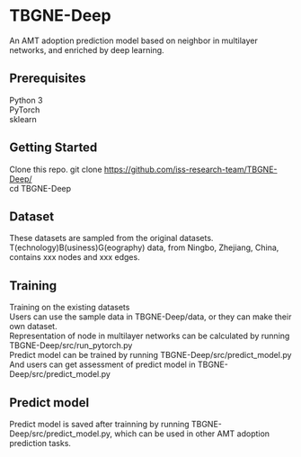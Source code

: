 # TBGNE-Deep
An AMT adoption prediction model based on neighbor in multilayer networks, and enriched by deep learning. 
## Prerequisites 
Python 3  
PyTorch  
sklearn  
## Getting Started 
Clone this repo. 
git clone https://github.com/iss-research-team/TBGNE-Deep/  
cd TBGNE-Deep  
## Dataset  
These datasets are sampled from the original datasets. 
T(echnology)B(usiness)G(eography) data, from Ningbo, Zhejiang, China, contains xxx nodes and xxx edges.  
## Training  
Training on the existing datasets  
Users can use the sample data in TBGNE-Deep/data, or they can make their own dataset.  
Representation of node in multilayer networks can be calculated by running TBGNE-Deep/src/run_pytorch.py  
Predict model can be trained by running TBGNE-Deep/src/predict_model.py  
And users can get assessment of predict model in TBGNE-Deep/src/predict_model.py  
## Predict model
Predict model is saved after trainning by running TBGNE-Deep/src/predict_model.py, which can be used in other AMT adoption prediction tasks. 
 
